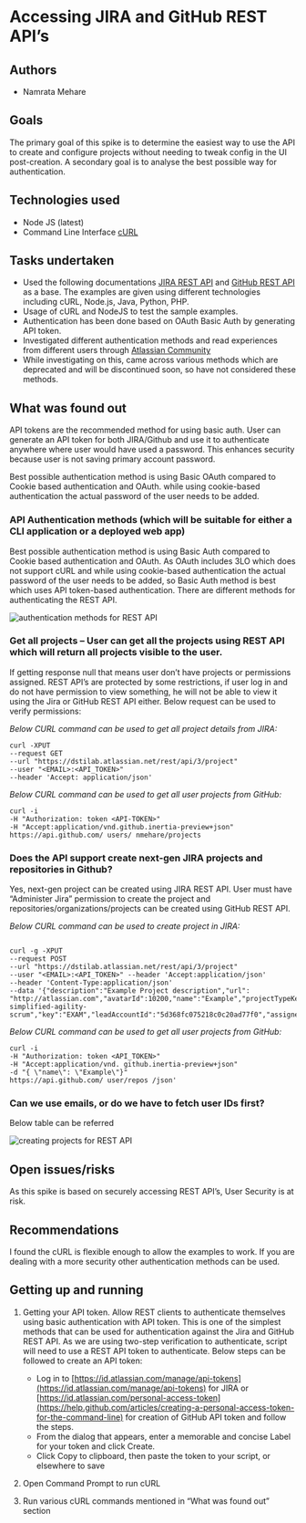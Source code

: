 # Accessing JIRA and GitHub REST API’s

## Authors

* Namrata Mehare

## Goals

The primary goal of this spike is to determine the easiest way to use the API to create and configure projects without needing to tweak config in the UI post-creation.
A secondary goal is to analyse the best possible way for authentication.

## Technologies used

* Node JS (latest)
* Command Line Interface [cURL](http://curl.haxx.se/)

## Tasks undertaken

* Used the following documentations [JIRA REST API](https://developer.atlassian.com/cloud/jira/platform/rest/v3/?utm_source=%2Fcloud%2Fjira%2Fplatform%2Frest%2F&utm_medium=302#about) and [GitHub REST API](https://developer.github.com/v3/) as a base. The examples are given using different technologies including cURL, Node.js, Java, Python, PHP.
* Usage of cURL and NodeJS to test the sample examples.
* Authentication has been done based on OAuth Basic Auth by generating API token.
* Investigated different authentication methods and read experiences from different users through [Atlassian Community](https://community.atlassian.com/t5/Jira-questions/How-to-authenticate-to-Jira-REST-API/qaq-p/814987)
* While investigating on this, came across various methods which are deprecated and will be discontinued soon, so have not considered these methods.

## What was found out

API tokens are the recommended method for using basic auth. User can generate an API token for both JIRA/Github and use it to authenticate anywhere where user would have used a password. This enhances security because user is not saving primary account password.

Best possible authentication method is using Basic OAuth compared to Cookie based authentication and OAuth. while using cookie-based authentication the actual password of the user needs to be added.

### API Authentication methods (which will be suitable for either a CLI application or a deployed web app)

Best possible authentication method is using Basic Auth compared to Cookie based authentication and OAuth. As OAuth includes 3LO which does not support cURL and while using cookie-based authentication the actual password of the user needs to be added, so Basic Auth method is best which 	uses API token-based authentication. There are different methods for authenticating the REST API.                           

![authentication methods for REST API](https://user-images.githubusercontent.com/50725648/70201431-c22e2e00-176a-11ea-8d4b-d5164b7ec229.png)

### Get all projects – User can get all the projects using REST API which will return all projects visible to the user. 

If getting response null that means user don’t have projects or permissions assigned.	  REST API’s are protected by some restrictions, if user log in and do not have permission to 	view something, he will not be able to view it using the Jira or GitHub REST API either. Below 	request can be used to verify permissions:

*Below CURL command can be used to get all project details from JIRA:*
```
curl -XPUT 
--request GET 
--url "https://dstilab.atlassian.net/rest/api/3/project" 
--user "<EMAIL>:<API_TOKEN>" 
--header 'Accept: application/json'
```

*Below CURL command can be used to get all user projects from GitHub:*
```
curl -i 
-H "Authorization: token <API-TOKEN>" 
-H "Accept:application/vnd.github.inertia-preview+json"
https://api.github.com/ users/ nmehare/projects
```

### Does the API support create next-gen JIRA projects and repositories in Github?

Yes, next-gen project can be created using JIRA REST API. User must have “Administer Jira” permission to create the project and repositories/organizations/projects can be created using GitHub REST API.

*Below CURL command can be used to create project in JIRA:*
```

curl -g -XPUT 
--request POST 
--url "https://dstilab.atlassian.net/rest/api/3/project" 
--user "<EMAIL>:<API_TOKEN>" --header 'Accept:application/json' 
--header 'Content-Type:application/json' 
--data '{"description":"Example Project description","url": "http://atlassian.com","avatarId":10200,"name":"Example","projectTypeKey":"software","projectTemplateKey":"com.pyxis.greenhopper.jira:gh-simplified-agility-scrum","key":"EXAM","leadAccountId":"5d368fc075218c0c20ad77f0","assigneeType":"UNASSIGNED"}'
```

*Below CURL command can be used to get all user projects from GitHub:*

```
curl -i 
-H "Authorization: token <API_TOKEN>" 
-H "Accept:application/vnd. github.inertia-preview+json" 
-d "{ \"name\": \"Example\"}" 
https://api.github.com/ user/repos /json'
```
### Can we use emails, or do we have to fetch user IDs first?

Below table can be referred

![creating projects for REST API](https://user-images.githubusercontent.com/50725648/70199544-11259480-1766-11ea-8bb9-04be2eeeae9b.png)


## Open issues/risks

As this spike is based on securely accessing REST API’s, User Security is at risk.

## Recommendations

I found the cURL is flexible enough to allow the examples to work. If you are dealing with a more security other authentication methods can be used.

## Getting up and running

1. Getting your API token.
	Allow REST clients to authenticate themselves using basic authentication with API token. This is one of the simplest methods that can be used for authentication against the Jira and GitHub REST API. As we are using two-step verification to authenticate, script will need to use a REST API token to  authenticate. 
	Below steps can be followed to create an API token:
	- Log in to  [https://id.atlassian.com/manage/api-tokens](https://id.atlassian.com/manage/api-tokens) for JIRA or  [https://id.atlassian.com/personal-access-token](https://help.github.com/articles/creating-a-personal-access-token-for-the-command-line) for creation of GitHub API token and follow the steps.
	- From the dialog that appears, enter a memorable and concise Label for your token and click Create.
	- Click Copy to clipboard, then paste the token to your script, or elsewhere to save

2. Open Command Prompt to run cURL
3. Run various cURL commands mentioned in “What was found out” section

